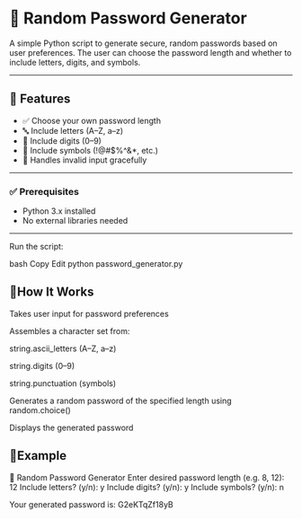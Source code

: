 # 🔐 Random Password Generator

A simple Python script to generate secure, random passwords based on user preferences. The user can choose the password length and whether to include letters, digits, and symbols.

---

## 📌 Features

- ✅ Choose your own password length
- 🔤 Include letters (A–Z, a–z)
- 🔢 Include digits (0–9)
- 🔣 Include symbols (!@#$%^&*, etc.)
- 🚫 Handles invalid input gracefully

---

### ✅ Prerequisites

- Python 3.x installed
- No external libraries needed

---
Run the script:

bash
Copy
Edit
python password_generator.py

## 🧠How It Works
Takes user input for password preferences

Assembles a character set from:

string.ascii_letters (A–Z, a–z)

string.digits (0–9)

string.punctuation (symbols)

Generates a random password of the specified length using random.choice()

Displays the generated password

## 🧪Example
🔐 Random Password Generator
Enter desired password length (e.g. 8, 12): 12
Include letters? (y/n): y
Include digits? (y/n): y
Include symbols? (y/n): n

Your generated password is: G2eKTqZf18yB



